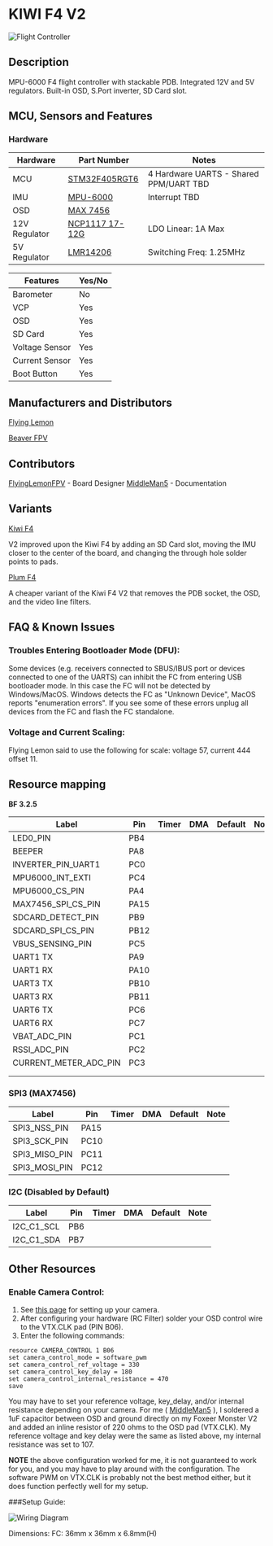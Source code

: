 # KIWI F4 V2

![Flight Controller](http://i.imgur.com/1XKRUdq.jpg)

## Description

MPU-6000 F4 flight controller with stackable PDB. Integrated 12V and 5V regulators. Built-in OSD, S.Port inverter, SD Card slot.

## MCU, Sensors and Features

### Hardware

| Hardware      | Part Number                                                                                  | Notes                                  |
| ------------- | -------------------------------------------------------------------------------------------- | -------------------------------------- |
| MCU           | [STM32F405RGT6](http://www.mouser.com/ds/2/389/DM00037051-492832.pdf)                        | 4 Hardware UARTS - Shared PPM/UART TBD |
| IMU           | [MPU-6000](https://store.invensense.com/datasheets/invensense/MPU-6050_DataSheet_V3%204.pdf) | Interrupt TBD                          |
| OSD           | [MAX 7456](https://datasheets.maximintegrated.com/en/ds/MAX7456.pdf)                         |                                        |
| 12V Regulator | [NCP1117 17-12G](https://www.onsemi.com/pub/Collateral/NCP1117-D.PDF)                        | LDO Linear: 1A Max                     |
| 5V Regulator  | [LMR14206](http://www.ti.com/lit/ds/symlink/lmr14206.pdf)                                    | Switching Freq: 1.25MHz                |

| Features       | Yes/No |
| -------------- | ------ |
| Barometer      | No     |
| VCP            | Yes    |
| OSD            | Yes    |
| SD Card        | Yes    |
| Voltage Sensor | Yes    |
| Current Sensor | Yes    |
| Boot Button    | Yes    |

## Manufacturers and Distributors

[Flying Lemon](https://flyinglemon.eu/flight-controllers/39-kiwif4-flight-controller.html)

[Beaver FPV](https://beaverfpv.com/collections/new-arrivals/products/kiwi-f4-flight-controller-kiwi-pdb)

## Contributors

[FlyingLemonFPV](https://github.com/flyinglemonfpv) - Board Designer
[MiddleMan5](https://github.com/MiddleMan5) - Documentation

## Variants

[Kiwi F4](KIWIF4)

V2 improved upon the Kiwi F4 by adding an SD Card slot, moving the IMU closer to the center of the board, and changing the through hole solder points to pads.

[Plum F4](Board---PLUMF4)

A cheaper variant of the Kiwi F4 V2 that removes the PDB socket, the OSD, and the video line filters.

## FAQ & Known Issues

### Troubles Entering Bootloader Mode (DFU):

Some devices (e.g. receivers connected to SBUS/IBUS port or devices connected to one of the UARTS) can inhibit the FC from entering USB bootloader mode. In this case the FC will not be detected by Windows/MacOS. Windows detects the FC as "Unknown Device", MacOS reports "enumeration errors". If you see some of these errors unplug all devices from the FC and flash the FC standalone.

### Voltage and Current Scaling:

Flying Lemon said to use the following for scale:
voltage 57, current 444 offset 11.

## Resource mapping

**BF 3.2.5**

| Label                 | Pin  | Timer | DMA | Default | Note |
| --------------------- | ---- | ----- | --- | ------- | ---- |
| LED0_PIN              | PB4  |       |     |         |      |
| BEEPER                | PA8  |       |     |         |      |
| INVERTER_PIN_UART1    | PC0  |       |     |         |      |
| MPU6000_INT_EXTI      | PC4  |       |     |         |      |
| MPU6000_CS_PIN        | PA4  |       |     |         |      |
| MAX7456_SPI_CS_PIN    | PA15 |       |     |         |      |
| SDCARD_DETECT_PIN     | PB9  |       |     |         |      |
| SDCARD_SPI_CS_PIN     | PB12 |       |     |         |      |
| VBUS_SENSING_PIN      | PC5  |       |     |         |      |
| UART1 TX              | PA9  |       |     |         |      |
| UART1 RX              | PA10 |       |     |         |      |
| UART3 TX              | PB10 |       |     |         |      |
| UART3 RX              | PB11 |       |     |         |      |
| UART6 TX              | PC6  |       |     |         |      |
| UART6 RX              | PC7  |       |     |         |      |
| VBAT_ADC_PIN          | PC1  |       |     |         |      |
| RSSI_ADC_PIN          | PC2  |       |     |         |      |
| CURRENT_METER_ADC_PIN | PC3  |       |     |         |      |
|                       |      |       |     |         |      |
|                       |      |       |     |         |      |

### SPI3 (MAX7456)

| Label         | Pin  | Timer | DMA | Default | Note |
| ------------- | ---- | ----- | --- | ------- | ---- |
| SPI3_NSS_PIN  | PA15 |       |     |         |      |
| SPI3_SCK_PIN  | PC10 |       |     |         |      |
| SPI3_MISO_PIN | PC11 |       |     |         |      |
| SPI3_MOSI_PIN | PC12 |       |     |         |      |

### I2C (Disabled by Default)

| Label      | Pin | Timer | DMA | Default | Note |
| ---------- | --- | ----- | --- | ------- | ---- |
| I2C_C1_SCL | PB6 |       |     |         |      |
| I2C_C1_SDA | PB7 |       |     |         |      |

## Other Resources

### Enable Camera Control:

1. See [this page](FPV-Camera-Control-Joystick-Emulation) for setting up your camera.
2. After configuring your hardware (RC Filter) solder your OSD control wire to the VTX.CLK pad (PIN B06).
3. Enter the following commands:

```
resource CAMERA_CONTROL 1 B06
set camera_control_mode = software_pwm
set camera_control_ref_voltage = 330
set camera_control_key_delay = 180
set camera_control_internal_resistance = 470
save
```

You may have to set your reference voltage, key_delay, and/or internal resistance depending on your camera.
For me ( [MiddleMan5](https://github.com/MiddleMan5) ), I soldered a 1uF capacitor between OSD and ground directly on my Foxeer Monster V2 and added an inline resistor of 220 ohms to the OSD pad (VTX.CLK). My reference voltage and key delay were the same as listed above, my internal resistance was set to 107.

**NOTE** the above configuration worked for me, it is not guaranteed to work for you, and you may have to play around with the configuration. The software PWM on VTX.CLK is probably not the best method either, but it does function perfectly well for my setup.

###Setup Guide:

![Wiring Diagram](https://i.imgur.com/WmDlIHV.jpg)

Dimensions:
FC: 36mm x 36mm x 6.8mm(H)
